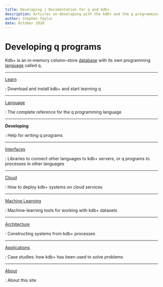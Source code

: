 ```yaml
---
title: Developing | Documentation for q and kdb+
description: Articles on developing with the kdb+ and the q programming language
author: Stephen Taylor
date: October 2020
---
```

# Developing q programs




Kdb+ is an in-memory column-store [database](../database/index.md) with its own programming [language](../ref/index.md) called q. 

----

[Learn](../learn/index.md)

: Download and install kdb+ and start learning q

----

[Language](../ref/index.md)

: The complete reference for the q programming language

----

**Developing**

: Help for writing q programs

----

[Interfaces](../interfaces/index.md)

: Libraries to connect other languages to kdb+ servers, or q programs to processes in other languages

----

[Cloud](../cloud/index.md)

: How to deploy kdb+ systems on cloud services

----

[Machine Learning](../ml/index.md)

: Machine-learning tools for working with kdb+ datasets

----

[Architecture](../architecture/index.md)

: Constructing systems from kdb+ processes

----

[Applications](../applications/index.md)

: Case studies: how kdb+ has been used to solve problems

----

[About](../about/index.md)

: About this site